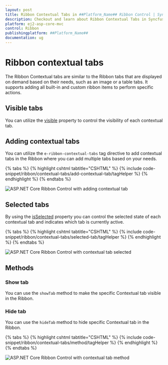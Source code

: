 ```yaml
---
layout: post
title: Ribbon Contextual Tabs in ##Platform_Name## Ribbon Control | Syncfusion
description: Checkout and learn about Ribbon Contextual Tabs in Syncfusion ##Platform_Name## Ribbon control of Syncfusion Essential JS 2 and more.
platform: ej2-asp-core-mvc
control: Ribbon
publishingplatform: ##Platform_Name##
documentation: ug
---
```


# Ribbon contextual tabs

The Ribbon Contextual tabs are similar to the Ribbon tabs that are displayed on demand based on their needs, such as an image or a table tabs. It supports adding all built-in and custom ribbon items to perform specific actions.

## Visible tabs

You can utilize the [visible](https://help.syncfusion.com/cr/aspnetcore-js2/Syncfusion.EJ2.Ribbon.RibbonContextualTab.html#Syncfusion_EJ2_Ribbon_RibbonContextualTab_Visible) property to control the visibility of each contextual tab.

## Adding contextual tabs

You can utilize the `e-ribbon-contextual-tabs` tag directive to add contextual tabs in the Ribbon where you can add multiple tabs based on your needs.

{% tabs %}
{% highlight cshtml tabtitle="CSHTML" %}
{% include code-snippet/ribbon/contextual-tabs/add-contextual-tab/tagHelper %}
{% endhighlight %}
{% endtabs %}

![ASP.NET Core Ribbon Control with adding contextual tab](./images/ribbon-contextualtab.png)

## Selected tabs

By using the [isSelected](https://help.syncfusion.com/cr/aspnetcore-js2/Syncfusion.EJ2.Ribbon.RibbonContextualTab.html#Syncfusion_EJ2_Ribbon_RibbonContextualTab_IsSelected) property you can control the selected state of each contextual tab and indicates which tab is currently active.

{% tabs %}
{% highlight cshtml tabtitle="CSHTML" %}
{% include code-snippet/ribbon/contextual-tabs/selected-tab/tagHelper %}
{% endhighlight %}
{% endtabs %}

![ASP.NET Core Ribbon Control with contextual tab selected](./images/ribbon-contextualtab-selected.png)

## Methods

### Show tab

You can use the `showTab` method to make the specific Contextual tab visible in the Ribbon.

### Hide tab

You can use the `hideTab` method to hide specific Contextual tab in the Ribbon.

{% tabs %}
{% highlight cshtml tabtitle="CSHTML" %}
{% include code-snippet/ribbon/contextual-tabs/method/tagHelper %}
{% endhighlight %}
{% endtabs %}

![ASP.NET Core Ribbon Control with contextual tab method](./images/ribbon-contextualtab-method.png)
